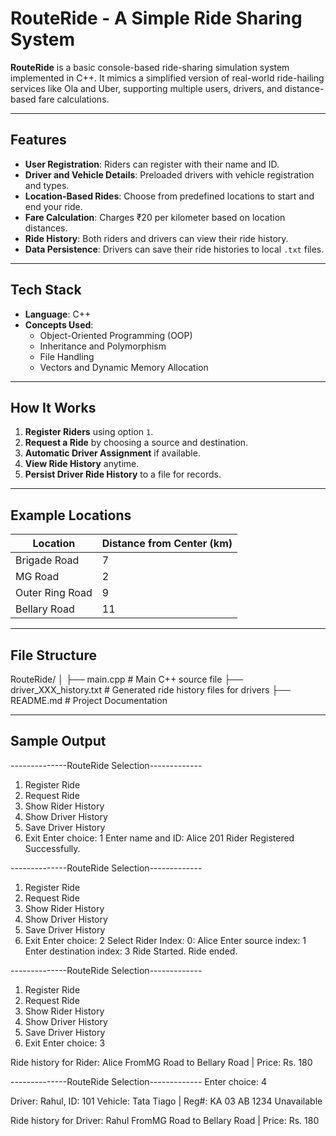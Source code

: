 # RouteRide - A Simple Ride Sharing System

**RouteRide** is a basic console-based ride-sharing simulation system implemented in C++. It mimics a simplified version of real-world ride-hailing services like Ola and Uber, supporting multiple users, drivers, and distance-based fare calculations.

---

## Features

- **User Registration**: Riders can register with their name and ID. 
- **Driver and Vehicle Details**: Preloaded drivers with vehicle registration and types.
- **Location-Based Rides**: Choose from predefined locations to start and end your ride.
- **Fare Calculation**: Charges ₹20 per kilometer based on location distances.
- **Ride History**: Both riders and drivers can view their ride history.
- **Data Persistence**: Drivers can save their ride histories to local `.txt` files.

---

## Tech Stack

- **Language**: C++
- **Concepts Used**:
  - Object-Oriented Programming (OOP)
  - Inheritance and Polymorphism
  - File Handling
  - Vectors and Dynamic Memory Allocation

---

## How It Works

1. **Register Riders** using option `1`.
2. **Request a Ride** by choosing a source and destination.
3. **Automatic Driver Assignment** if available.
4. **View Ride History** anytime.
5. **Persist Driver Ride History** to a file for records.

---

## Example Locations

| Location          | Distance from Center (km) |
|-------------------|---------------------------|
| Brigade Road      | 7                         |
| MG Road           | 2                         |
| Outer Ring Road   | 9                         |
| Bellary Road      | 11                        |

---

## File Structure 
RouteRide/
│
├── main.cpp           # Main C++ source file
├── driver_XXX_history.txt  # Generated ride history files for drivers
├── README.md          # Project Documentation

---

## Sample Output
--------------RouteRide Selection-------------
1) Register Ride
2) Request Ride
3) Show Rider History
4) Show Driver History
5) Save Driver History
6) Exit
Enter choice: 1
Enter name and ID: Alice 201
Rider Registered Successfully.

--------------RouteRide Selection-------------
1) Register Ride
2) Request Ride
3) Show Rider History
4) Show Driver History
5) Save Driver History
6) Exit
Enter choice: 2
Select Rider Index:
0: Alice
Enter source index: 1
Enter destination index: 3
Ride Started.
Ride ended.

--------------RouteRide Selection-------------
1) Register Ride
2) Request Ride
3) Show Rider History
4) Show Driver History
5) Save Driver History
6) Exit
Enter choice: 3

Ride history for Rider: Alice
FromMG Road to Bellary Road | Price: Rs. 180

--------------RouteRide Selection-------------
Enter choice: 4

Driver: Rahul, ID: 101
Vehicle: Tata Tiago | Reg#: KA 03 AB 1234
Unavailable

Ride history for Driver: Rahul
FromMG Road to Bellary Road | Price: Rs. 180


